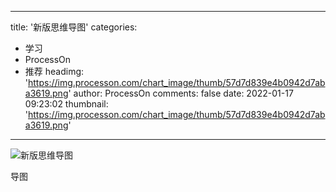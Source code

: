 
---
title: '新版思维导图'
categories: 
 - 学习
 - ProcessOn
 - 推荐
headimg: 'https://img.processon.com/chart_image/thumb/57d7d839e4b0942d7aba3619.png'
author: ProcessOn
comments: false
date: 2022-01-17 09:23:02
thumbnail: 'https://img.processon.com/chart_image/thumb/57d7d839e4b0942d7aba3619.png'
---

<div>   
<img class="thumb" alt="新版思维导图" src="https://img.processon.com/chart_image/thumb/57d7d839e4b0942d7aba3619.png" referrerpolicy="no-referrer">
<p>导图</p>  
</div>
            